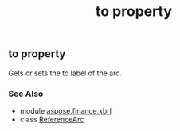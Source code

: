 ﻿---
title: to property
second_title: Aspose.Finance for Python via .NET API References
description: 
type: docs
weight: 120
url: /python-net/aspose.finance.xbrl/referencearc/to/
is_root: false
---

## to property


Gets or sets the to label of the arc.

### See Also
* module [aspose.finance.xbrl](../../)
* class [ReferenceArc](/finance/python-net/aspose.finance.xbrl/referencearc)
